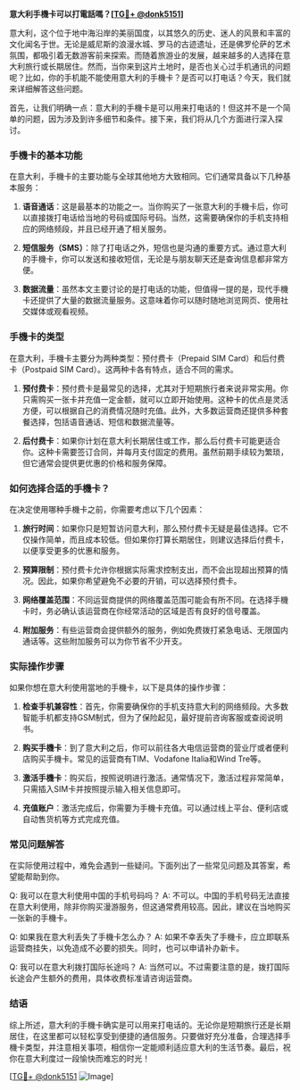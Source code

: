 **意大利手機卡可以打電話嗎？[[TG💪+ @donk5151](https://t.me/s/donk5151)]**

意大利，这个位于地中海沿岸的美丽国度，以其悠久的历史、迷人的风景和丰富的文化闻名于世。无论是威尼斯的浪漫水城、罗马的古迹遗址，还是佛罗伦萨的艺术氛围，都吸引着无数游客前来探索。而随着旅游业的发展，越来越多的人选择在意大利旅行或长期居住。然而，当你来到这片土地时，是否也关心过手机通讯的问题呢？比如，你的手机能不能使用意大利的手機卡？是否可以打电话？今天，我们就来详细解答这些问题。

首先，让我们明确一点：意大利的手機卡是可以用来打电话的！但这并不是一个简单的问题，因为涉及到许多细节和条件。接下来，我们将从几个方面进行深入探讨。

### 手機卡的基本功能

在意大利，手機卡的主要功能与全球其他地方大致相同。它们通常具备以下几种基本服务：

1. **语音通话**：这是最基本的功能之一。当你购买了一张意大利的手機卡后，你可以直接拨打电话给当地的号码或国际号码。当然，这需要确保你的手机支持相应的网络频段，并且已经开通了相关服务。
   
2. **短信服务（SMS）**：除了打电话之外，短信也是沟通的重要方式。通过意大利的手機卡，你可以发送和接收短信，无论是与朋友聊天还是查询信息都非常方便。

3. **数据流量**：虽然本文主要讨论的是打电话的功能，但值得一提的是，现代手機卡还提供了大量的数据流量服务。这意味着你可以随时随地浏览网页、使用社交媒体或观看视频。

### 手機卡的类型

在意大利，手機卡主要分为两种类型：预付费卡（Prepaid SIM Card）和后付费卡（Postpaid SIM Card）。这两种卡各有特点，适合不同的需求。

1. **预付费卡**：预付费卡是最常见的选择，尤其对于短期旅行者来说非常实用。你只需购买一张卡并充值一定金额，就可以立即开始使用。这种卡的优点是灵活方便，可以根据自己的消费情况随时充值。此外，大多数运营商还提供多种套餐选择，包括语音通话、短信和数据流量等。

2. **后付费卡**：如果你计划在意大利长期居住或工作，那么后付费卡可能更适合你。这种卡需要签订合同，并每月支付固定的费用。虽然前期手续较为繁琐，但它通常会提供更优惠的价格和服务保障。

### 如何选择合适的手機卡？

在决定使用哪种手機卡之前，你需要考虑以下几个因素：

1. **旅行时间**：如果你只是短暂访问意大利，那么预付费卡无疑是最佳选择。它不仅操作简单，而且成本较低。但如果你打算长期居住，则建议选择后付费卡，以便享受更多的优惠和服务。

2. **预算限制**：预付费卡允许你根据实际需求控制支出，而不会出现超出预算的情况。因此，如果你希望避免不必要的开销，可以选择预付费卡。

3. **网络覆盖范围**：不同运营商提供的网络覆盖范围可能会有所不同。在选择手機卡时，务必确认该运营商在你经常活动的区域是否有良好的信号覆盖。

4. **附加服务**：有些运营商会提供额外的服务，例如免费拨打紧急电话、无限国内通话等。这些附加服务可以为你节省不少开支。

### 实际操作步骤

如果你想在意大利使用當地的手機卡，以下是具体的操作步骤：

1. **检查手机兼容性**：首先，你需要确保你的手机支持意大利的网络频段。大多数智能手机都支持GSM制式，但为了保险起见，最好提前咨询客服或查阅说明书。

2. **购买手機卡**：到了意大利之后，你可以前往各大电信运营商的营业厅或者便利店购买手機卡。常见的运营商有TIM、Vodafone Italia和Wind Tre等。

3. **激活手機卡**：购买后，按照说明进行激活。通常情况下，激活过程非常简单，只需插入SIM卡并按照提示输入相关信息即可。

4. **充值账户**：激活完成后，你需要为手機卡充值。可以通过线上平台、便利店或自动售货机等方式完成充值。

### 常见问题解答

在实际使用过程中，难免会遇到一些疑问。下面列出了一些常见问题及其答案，希望能帮助到你。

Q: 我可以在意大利使用中国的手机号码吗？
A: 不可以。中国的手机号码无法直接在意大利使用，除非你购买漫游服务，但这通常费用较高。因此，建议在当地购买一张新的手機卡。

Q: 如果我在意大利丢失了手機卡怎么办？
A: 如果不幸丢失了手機卡，应立即联系运营商挂失，以免造成不必要的损失。同时，也可以申请补办新卡。

Q: 我可以在意大利拨打国际长途吗？
A: 当然可以。不过需要注意的是，拨打国际长途会产生额外的费用，具体收费标准请咨询运营商。

### 结语

综上所述，意大利的手機卡确实是可以用来打电话的。无论你是短期旅行还是长期居住，在这里都可以轻松享受到便捷的通信服务。只要做好充分准备，合理选择手機卡类型，并注意相关事项，相信你一定能顺利适应意大利的生活节奏。最后，祝你在意大利度过一段愉快而难忘的时光！

[[TG💪+ @donk5151](https://t.me/s/donk5151) ![Image](https://i.postimg.cc/rwNCRYN7/Snipaste-2025-04-30-17-27-05.png)]